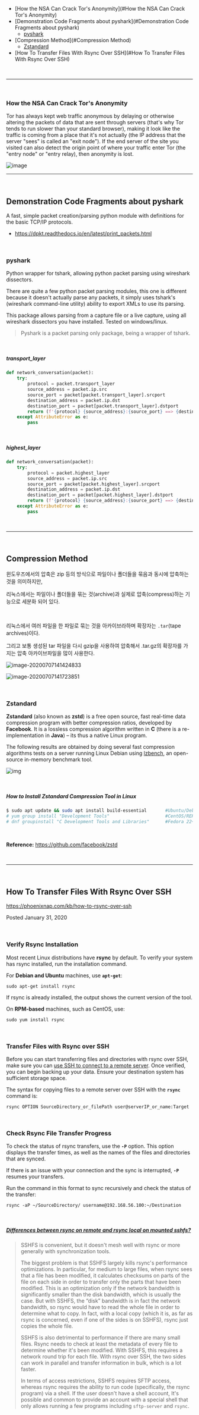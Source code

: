- [How the NSA Can Crack Tor's Anonymity](#How the NSA Can Crack Tor's Anonymity)
- [Demonstration Code Fragments about pyshark](#Demonstration Code Fragments about pyshark)
  - [pyshark](#pyshark)
- [Compression Method](#Compression Method)
  - [Zstandard](#Zstandard)
- [How To Transfer Files With Rsync Over SSH](#How To Transfer Files With Rsync Over SSH)

<br/>

-----

<br/>

### How the NSA Can Crack Tor's Anonymity

Tor has always kept web traffic anonymous by delaying or otherwise altering the packets of data that are sent through servers (that's why Tor tends to run slower than your standard browser), making it look like the traffic is coming from a place that it's not actually (the IP address that the server "sees" is called an "exit node"). If the end server of the site you visited can also detect the origin point of where your traffic enter Tor (the "entry node" or "entry relay), then anonymity is lost.

![image](https://user-images.githubusercontent.com/41619898/85376469-b6715000-b572-11ea-8719-ef729b687dfa.png)

------

<br/>

## Demonstration Code Fragments about pyshark

A fast, simple packet creation/parsing python module with definitions for the basic TCP/IP protocols.

- https://dpkt.readthedocs.io/en/latest/print_packets.html

<br/>

### pyshark

Python wrapper for tshark, allowing python packet parsing using wireshark dissectors.

There are quite a few python packet parsing modules, this one is different because it doesn't actually parse any packets, it simply uses tshark's (wireshark command-line utility) ability to export XMLs to use its parsing.

This package allows parsing from a capture file or a live capture, using all wireshark dissectors you have installed. Tested on windows/linux.

>Pyshark is a packet parsing only package, being a wrapper of tshark.

<br/>

##### transport_layer

```python
def network_conversation(packet):
    try:
        protocol = packet.transport_layer
        source_address = packet.ip.src
        source_port = packet[packet.transport_layer].srcport
        destination_address = packet.ip.dst
        destination_port = packet[packet.transport_layer].dstport
        return (f'{protocol} {source_address}:{source_port} ==> {destination_address}:{destination_port}')
    except AttributeError as e:
        pass
```

<br/>

##### highest_layer

```python
def network_conversation(packet):
    try:
        protocol = packet.highest_layer
        source_address = packet.ip.src
        source_port = packet[packet.highest_layer].srcport
        destination_address = packet.ip.dst
        destination_port = packet[packet.highest_layer].dstport
        return (f'{protocol} {source_address}:{source_port} ==> {destination_address}:{destination_port}')
    except AttributeError as e:
        pass
```

<br/>

-----

<br/>

## Compression Method

윈도우즈에서의 압축은 zip 등의 방식으로 파일이나 폴더들을 묶음과 동시에 압축하는 것을 의미하지만,

리눅스에서는 파일이나 폴더들을 묶는 것(archive)과 실제로 압축(compress)하는 기능으로 세분화 되어 있다.

<br/>

리눅스에서 여러 파일을 한 파일로 묶는 것을 아카이브라하며 확장자는 `.tar`(tape archives)이다.

그리고 보통 생성된 tar 파일을 다시 gzip을 사용하여 압축해서 .tar.gz의 확장자를 가지는 압축 아카이브파일을 많이 사용한다.

![image-20200707141424833](README.assets/image-20200707141424833.png)

![image-20200707141723851](README.assets/image-20200707141723851.png)

<br/>

### Zstandard

**Zstandard** (also known as **zstd**) is a free open source, fast real-time data compression program with better compression ratios, developed by **Facebook**. It is a lossless compression algorithm written in **C** (there is a re-implementation in **Java**) – its thus a native Linux program.

The following results are obtained by doing several fast compression algorithms tests on a server running Linux Debian using [lzbench](https://github.com/inikep/lzbench), an open-source in-memory benchmark tool.

![img](https://www.tecmint.com/wp-content/uploads/2018/06/Zstandard-Compression-Testing.png)

<br/>

##### How to Install Zstandard Compression Tool in Linux

```bash
$ sudo apt update && sudo apt install build-essential		#Ubuntu/Debian
# yum group install "Development Tools" 					#CentOS/REHL
# dnf groupinstall "C Development Tools and Libraries"		#Fedora 22+
```

<br/>

**Reference:** https://github.com/facebook/zstd

<br/>

----

<br/>

## How To Transfer Files With Rsync Over SSH

https://phoenixnap.com/kb/how-to-rsync-over-ssh

Posted January 31, 2020

<br/>

### Verify Rsync Installation

Most recent Linux distributions have **rsync** by default. To verify your system has rsync installed, run the installation command.

For **Debian and Ubuntu** machines, use **`apt-get`**:

```output
sudo apt-get install rsync
```

If rsync is already installed, the output shows the current version of the tool.

On **RPM-based** machines, such as CentOS, use:

```output
sudo yum install rsync
```

<br/>

### Transfer Files with Rsync over SSH

Before you can start transferring files and directories with rsync over SSH, make sure you can [use SSH to connect to a remote server](https://phoenixnap.com/kb/ssh-to-connect-to-remote-server-linux-or-windows). Once verified, you can begin backing up your data. Ensure your destination system has sufficient storage space.

The syntax for copying files to a remote server over SSH with the **`rsync`** command is:

```output
rsync OPTION SourceDirectory_or_filePath user@serverIP_or_name:Target
```

<br/>

### Check Rsync File Transfer Progress

To check the status of rsync transfers, use the **`-P`** option. This option displays the transfer times, as well as the names of the files and directories that are synced.

If there is an issue with your connection and the sync is interrupted, **`-P`** resumes your transfers.

Run the command in this format to sync recursively and check the status of the transfer:

```output
rsync -aP ~/SourceDirectory/ username@192.168.56.100:~/Destination
```

<br/>

##### [Differences between rsync on remote and rsync local on mounted sshfs?](https://unix.stackexchange.com/questions/283838/differences-between-rsync-on-remote-and-rsync-local-on-mounted-sshfs)

> SSHFS is convenient, but it doesn't mesh well with rsync or more generally with synchronization tools.
>
> The biggest problem is that SSHFS largely kills rsync's performance optimizations. In particular, for medium to large files, when rsync sees that a file has been modified, it calculates checksums on parts of the file on each side in order to transfer only the parts that have been modified. This is an optimization only if the network bandwidth is significantly smaller than the disk bandwidth, which is usually the case. But with SSHFS, the “disk” bandwidth is in fact the network bandwidth, so rsync would have to read the whole file in order to determine what to copy. In fact, with a local copy (which it is, as far as rsync is concerned, even if one of the sides is on SSHFS), rsync just copies the whole file.
>
> SSHFS is also detrimental to performance if there are many small files. Rsync needs to check at least the metadata of every file to determine whether it's been modified. With SSHFS, this requires a network round trip for each file. With rsync over SSH, the two sides can work in parallel and transfer information in bulk, which is a lot faster.
>
> In terms of access restrictions, SSHFS requires SFTP access, whereas rsync requires the ability to run code (specifically, the rsync program) via a shell. If the user doesn't have a shell account, It's possible and common to provide an account with a special shell that only allows running a few programs including `sftp-server` and `rsync`.

